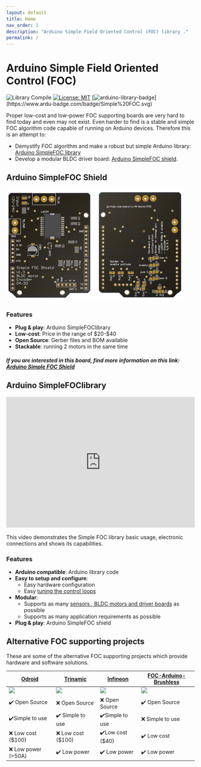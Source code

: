 ```yaml
---
layout: default
title: Home
nav_order: 1
description: "Arduino Simple Field Oriented Control (FOC) library ."
permalink: /
---
```

# Arduino Simple Field Oriented Control (FOC)  

![Library Compile](https://github.com/askuric/Arduino-FOC/workflows/Library%20Compile/badge.svg)
[![License: MIT](https://img.shields.io/badge/License-MIT-yellow.svg)](https://opensource.org/licenses/MIT)
[![arduino-library-badge](https://www.ardu-badge.com/badge/Simple%20FOC.svg?)](https://www.ardu-badge.com/badge/Simple%20FOC.svg)

Proper low-cost and low-power FOC supporting boards are very hard to find today and even may not exist. Even harder to find is a stable and simple FOC algorithm code capable of running on Arduino devices. 
Therefore this is an attempt to: 
- Demystify FOC algorithm and make a robust but simple Arduino library: [Arduino SimpleFOC library](#arduino-simplefoclibrary)
- Develop a modular BLDC driver board: [Arduino SimpleFOC shield](arduino_simplefoc_shield_showcase).

## Arduino <span class="simple">Simple<span class="foc">FOC</span> Shield</span>
<p> <img src="extras/Images/shield_top_v13.png" style="height:300px">   <img src="extras/Images/shield_v13.png" style="height:300px"></p>

### Features
- **Plug & play**: Arduino <span class="simple">Simple<span class="foc">FOC</span>library</span> 
- **Low-cost**: Price in the range of \$20-\$40
- **Open Source**: Gerber files and BOM available
- **Stackable**: running 2 motors in the same time

##### If you are interested in this board, find more information on this link: [Arduino Simple FOC Shield](https://askuric.github.io/simplefoc_shield_product)

## Arduino <span class="simple">Simple<span class="foc">FOC</span>library</span>
<iframe style="height:350px;width:100%; " src="https://www.youtube.com/embed/N_fRYf7Z80k" frameborder="0" allow="accelerometer; autoplay; encrypted-media; gyroscope; picture-in-picture" allowfullscreen></iframe>

This video demonstrates the Simple FOC library basic usage, electronic connections and shows its capabilities.


### Features
- **Arduino compatible**: Arduino library code
- **Easy to setup and configure**: 
  - Easy hardware configuration
  - Easy [tuning the control loops](control_loops)
- **Modular**:
  - Supports as many [sensors ,  BLDC motors  and  driver boards](electrical_connections) as possible
  - Supports as many application requirements as possible
- **Plug & play**: Arduino SimpleFOC shield

## Alternative FOC supporting projects
These are some of the alternative FOC supporting projects which provide hardware and software solutions. 

<a href="https://odriverobotics.com/" >Odroid</a> | <a href="https://www.youtube.com/watch?v=g2BHEdvW9bU">Trinamic</a> | <a href="https://www.infineon.com/cms/en/product/evaluation-boards/bldc_shield_tle9879/" >Infineon</a> | <a href="https://github.com/gouldpa/FOC-Arduino-Brushless">FOC-Arduino-Brushless</a>
------------ | ------------- | ------------ | -------------
<img src="https://static1.squarespace.com/static/58aff26de4fcb53b5efd2f02/t/5c2c766921c67c143049cbd3/1546417803031/?format=1200w" width="400px"> | <img src="http://i3.ytimg.com/vi/g2BHEdvW9bU/maxresdefault.jpg" width="400px"> | <img src="https://www.infineon.com/export/sites/default/_images/product/evaluation-boards/BLDC_Motor_Shild_with_TLE9879QXA40.jpg_1711722916.jpg" width="400px">| <img src="https://hackster.imgix.net/uploads/attachments/998086/dev_kit_89eygMekks.jpg?auto=compress%2Cformat&w=1280&h=960&fit=max" width="400px">
✔️ Open Source | ❌ Open Source | ❌ Open Source | ✔️ Open Source
✔️Simple to use | ✔️ Simple to use | ✔️Simple to use | ❌ Simple to use
❌ Low cost ($100) | ❌ Low cost ($100) | ✔️Low cost ($40) | ✔️ Low cost
❌ Low power (>50A) | ✔️ Low power  | ✔️  Low power | ✔️ Low power